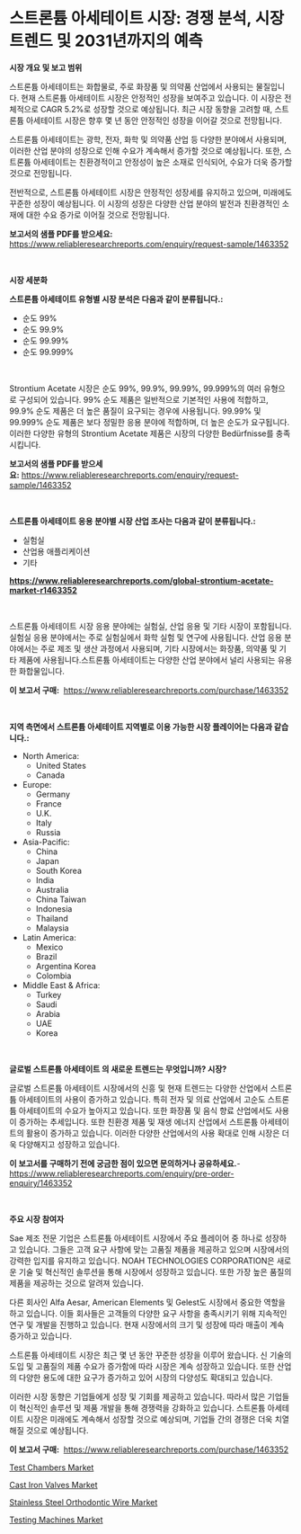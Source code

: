 <p><h1>스트론튬 아세테이트 시장: 경쟁 분석, 시장 트렌드 및 2031년까지의 예측</h1></p><p><strong>시장 개요 및 보고 범위</strong></p>
<p><p>스트론튬 아세테이트는 화합물로, 주로 화장품 및 의약품 산업에서 사용되는 물질입니다. 현재 스트론튬 아세테이트 시장은 안정적인 성장을 보여주고 있습니다. 이 시장은 전체적으로 CAGR 5.2%로 성장할 것으로 예상됩니다. 최근 시장 동향을 고려할 때, 스트론튬 아세테이트 시장은 향후 몇 년 동안 안정적인 성장을 이어갈 것으로 전망됩니다.</p><p>스트론튬 아세테이트는 광학, 전자, 화학 및 의약품 산업 등 다양한 분야에서 사용되며, 이러한 산업 분야의 성장으로 인해 수요가 계속해서 증가할 것으로 예상됩니다. 또한, 스트론튬 아세테이트는 친환경적이고 안정성이 높은 소재로 인식되어, 수요가 더욱 증가할 것으로 전망됩니다.</p><p>전반적으로, 스트론튬 아세테이트 시장은 안정적인 성장세를 유지하고 있으며, 미래에도 꾸준한 성장이 예상됩니다. 이 시장의 성장은 다양한 산업 분야의 발전과 친환경적인 소재에 대한 수요 증가로 이어질 것으로 전망됩니다.</p></p>
<p><strong>보고서의 샘플 PDF를 받으세요:</strong> <a href="https://www.reliableresearchreports.com/enquiry/request-sample/1463352">https://www.reliableresearchreports.com/enquiry/request-sample/1463352</a></p>
<p>&nbsp;</p>
<p><strong>시장 세분화</strong></p>
<p><strong>스트론튬 아세테이트 유형별 시장 분석은 다음과 같이 분류됩니다.:</strong></p>
<p><ul><li>순도 99%</li><li>순도 99.9%</li><li>순도 99.99%</li><li>순도 99.999%</li></ul></p>
<p>&nbsp;</p>
<p><p>Strontium Acetate 시장은 순도 99%, 99.9%, 99.99%, 99.999%의 여러 유형으로 구성되어 있습니다. 99% 순도 제품은 일반적으로 기본적인 사용에 적합하고, 99.9% 순도 제품은 더 높은 품질이 요구되는 경우에 사용됩니다. 99.99% 및 99.999% 순도 제품은 보다 정밀한 응용 분야에 적합하며, 더 높은 순도가 요구됩니다. 이러한 다양한 유형의 Strontium Acetate 제품은 시장의 다양한 Bedürfnisse를 충족시킵니다.</p></p>
<p><strong>보고서의 샘플 PDF를 받으세요:</strong>&nbsp;<a href="https://www.reliableresearchreports.com/enquiry/request-sample/1463352">https://www.reliableresearchreports.com/enquiry/request-sample/1463352</a></p>
<p>&nbsp;</p>
<p><strong> 스트론튬 아세테이트 응용 분야별 시장 산업 조사는 다음과 같이 분류됩니다.:</strong></p>
<p><ul><li>실험실</li><li>산업용 애플리케이션</li><li>기타</li></ul></p>
<p><strong><a href="https://www.reliableresearchreports.com/global-strontium-acetate-market-r1463352">https://www.reliableresearchreports.com/global-strontium-acetate-market-r1463352</a></strong></p>
<p>&nbsp;</p>
<p><p>스트론튬 아세테이트 시장 응용 분야에는 실험실, 산업 응용 및 기타 시장이 포함됩니다. 실험실 응용 분야에서는 주로 실험실에서 화학 실험 및 연구에 사용됩니다. 산업 응용 분야에서는 주로 제조 및 생산 과정에서 사용되며, 기타 시장에서는 화장품, 의약품 및 기타 제품에 사용됩니다.스트론튬 아세테이트는 다양한 산업 분야에서 널리 사용되는 유용한 화합물입니다.</p></p>
<p><strong>이 보고서 구매:</strong>&nbsp; <a href="https://www.reliableresearchreports.com/purchase/1463352">https://www.reliableresearchreports.com/purchase/1463352</a></p>
<p>&nbsp;</p>
<p><strong>지역 측면에서 스트론튬 아세테이트 지역별로 이용 가능한 시장 플레이어는 다음과 같습니다.:</strong></p>
<p><ul>
    <li>
        North America:
        <ul>
            <li>United States</li>
            <li>Canada</li>
        </ul>
    </li>
    <li>
        Europe:
        <ul>
            <li>Germany</li>
            <li>France</li>
            <li>U.K.</li>
            <li>Italy</li>
            <li>Russia</li>
        </ul>
    </li>
    <li>
        Asia-Pacific:
        <ul>
            <li>China</li>
            <li>Japan</li>
            <li>South Korea</li>
            <li>India</li>
            <li>Australia</li>
            <li>China Taiwan</li>
            <li>Indonesia</li>
            <li>Thailand</li>
            <li>Malaysia</li>
        </ul>
    </li>
    <li>
        Latin America:
        <ul>
            <li>Mexico</li>
            <li>Brazil</li>
            <li>Argentina Korea</li>
            <li>Colombia</li>
        </ul>
    </li>
    <li>
        Middle East & Africa:
        <ul>
            <li>Turkey</li>
            <li>Saudi</li>
            <li>Arabia</li>
            <li>UAE</li>
            <li>Korea</li>
        </ul>
    </li>
    </ul></p>
<p>&nbsp;</p>
<p><strong>글로벌 스트론튬 아세테이트 의 새로운 트렌드는 무엇입니까? 시장?</strong></p>
<p><p>글로벌 스트론튬 아세테이트 시장에서의 신흥 및 현재 트렌드는 다양한 산업에서 스트론튬 아세테이트의 사용이 증가하고 있습니다. 특히 전자 및 의료 산업에서 고순도 스트론튬 아세테이트의 수요가 높아지고 있습니다. 또한 화장품 및 음식 향료 산업에서도 사용이 증가하는 추세입니다. 또한 친환경 제품 및 재생 에너지 산업에서 스트론튬 아세테이트의 활용이 증가하고 있습니다. 이러한 다양한 산업에서의 사용 확대로 인해 시장은 더욱 다양해지고 성장하고 있습니다.</p></p>
<p><strong>이 보고서를 구매하기 전에 궁금한 점이 있으면 문의하거나 공유하세요.</strong>- <a href="https://www.reliableresearchreports.com/enquiry/pre-order-enquiry/1463352">https://www.reliableresearchreports.com/enquiry/pre-order-enquiry/1463352</a></p>
<p>&nbsp;</p>
<p><strong>주요 시장 참여자</strong></p>
<p><p>Sae 제조 전문 기업은 스트론튬 아세테이트 시장에서 주요 플레이어 중 하나로 성장하고 있습니다. 그들은 고객 요구 사항에 맞는 고품질 제품을 제공하고 있으며 시장에서의 강력한 입지를 유지하고 있습니다. NOAH TECHNOLOGIES CORPORATION은 새로운 기술 및 혁신적인 솔루션을 통해 시장에서 성장하고 있습니다. 또한 가장 높은 품질의 제품을 제공하는 것으로 알려져 있습니다.</p><p>다른 회사인 Alfa Aesar, American Elements 및 Gelest도 시장에서 중요한 역할을 하고 있습니다. 이들 회사들은 고객들의 다양한 요구 사항을 충족시키기 위해 지속적인 연구 및 개발을 진행하고 있습니다. 현재 시장에서의 크기 및 성장에 따라 매출이 계속 증가하고 있습니다.</p><p>스트론튬 아세테이트 시장은 최근 몇 년 동안 꾸준한 성장을 이루어 왔습니다. 신 기술의 도입 및 고품질의 제품 수요가 증가함에 따라 시장은 계속 성장하고 있습니다. 또한 산업의 다양한 용도에 대한 요구가 증가하고 있어 시장의 다양성도 확대되고 있습니다.</p><p>이러한 시장 동향은 기업들에게 성장 및 기회를 제공하고 있습니다. 따라서 많은 기업들이 혁신적인 솔루션 및 제품 개발을 통해 경쟁력을 강화하고 있습니다. 스트론튬 아세테이트 시장은 미래에도 계속해서 성장할 것으로 예상되며, 기업들 간의 경쟁은 더욱 치열해질 것으로 예상됩니다.</p></p>
<p><strong>이 보고서 구매:</strong>&nbsp;&nbsp;<a href="https://www.reliableresearchreports.com/purchase/1463352">https://www.reliableresearchreports.com/purchase/1463352</a></p>
<p><p><a href="https://github.com/jj19131/Market-Research-Report-List-2/blob/main/test-chambers-market.md">Test Chambers Market</a></p><p><a href="https://view.publitas.com/reportprime-1/cast-iron-valves-market-furnishes-information-on-market-share-market-trends-and-market-growth/">Cast Iron Valves Market</a></p><p><a href="https://funky-papaya-cf4.notion.site/Stainless-Steel-Orthodontic-Wire-Market-Size-and-Market-Trends-Complete-Industry-Overview-2024-to--77f36d92440441d1bd3290c7945367a5">Stainless Steel Orthodontic Wire Market</a></p><p><a href="https://github.com/marloy8/Market-Research-Report-List-4/blob/main/testing-machines-market.md">Testing Machines Market</a></p></p>